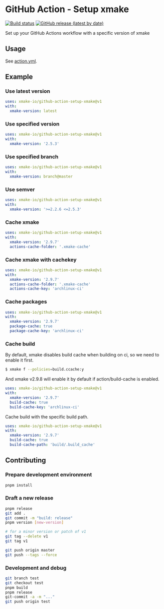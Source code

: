 # GitHub Action - Setup xmake

[![Build status](https://github.com/xmake-io/github-action-setup-xmake/workflows/test/badge.svg)](https://github.com/xmake-io/github-action-setup-xmake/actions)
[![GitHub release (latest by date)](https://img.shields.io/github/v/release/xmake-io/github-action-setup-xmake)](https://github.com/marketplace/actions/setup-xmake)

Set up your GitHub Actions workflow with a specific version of xmake

## Usage

See [action.yml](./action.yml).

## Example

### Use latest version

```yml
uses: xmake-io/github-action-setup-xmake@v1
with:
  xmake-version: latest
```

### Use specified version

```yml
uses: xmake-io/github-action-setup-xmake@v1
with:
  xmake-version: '2.5.3'
```

### Use specified branch

```yml
uses: xmake-io/github-action-setup-xmake@v1
with:
  xmake-version: branch@master
```

### Use semver

```yml
uses: xmake-io/github-action-setup-xmake@v1
with:
  xmake-version: '>=2.2.6 <=2.5.3'
```

### Cache xmake

```yml
uses: xmake-io/github-action-setup-xmake@v1
with:
  xmake-version: '2.9.7'
  actions-cache-folder: '.xmake-cache'
```

### Cache xmake with cachekey

```yml
uses: xmake-io/github-action-setup-xmake@v1
with:
  xmake-version: '2.9.7'
  actions-cache-folder: '.xmake-cache'
  actions-cache-key: 'archlinux-ci'
```

### Cache packages

```yml
uses: xmake-io/github-action-setup-xmake@v1
with:
  xmake-version: '2.9.7'
  package-cache: true
  package-cache-key: 'archlinux-ci'
```

### Cache build

By default, xmake disables build cache when building on ci, so we need to enable it first.

```bash
$ xmake f --policies=build.ccache:y
```

And xmake v2.9.8 will enable it by default if action/build-cache is enabled.

```yml
uses: xmake-io/github-action-setup-xmake@v1
with:
  xmake-version: '2.9.7'
  build-cache: true
  build-cache-key: 'archlinux-ci'
```

Cache build with the specific build path.

```yml
uses: xmake-io/github-action-setup-xmake@v1
with:
  xmake-version: '2.9.7'
  build-cache: true
  build-cache-path: 'build/.build_cache'
```

## Contributing

### Prepare development environment

```bash
pnpm install
```

### Draft a new release

```bash
pnpm release
git add .
git commit -m "build: release"
pnpm version [new-version]

# for a minor version or patch of v1
git tag --delete v1
git tag v1

git push origin master
git push --tags --force
```

### Development and debug

```bash
git branch test
git checkout test
pnpm build
pnpm release
git-commit -a -m "..."
git push origin test
```
